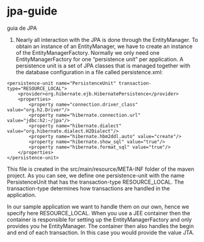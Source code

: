 # jpa-guide
guia de JPA 


1)  Nearly all interaction with the JPA is done through the EntityManager. To obtain an instance of an EntityManager, we have to create an instance of the EntityManagerFactory. Normally we only need one EntityManagerFactory for one “persistence unit” per application. A persistence unit is a set of JPA classes that is managed together with the database configuration in a file called persistence.xml:

<?xml version="1.0" encoding="UTF-8" ?>
<persistence xmlns="http://java.sun.com/xml/ns/persistence"
             xmlns:xsi="http://www.w3.org/2001/XMLSchema-instance"
             xsi:schemaLocation="http://java.sun.com/xml/ns/persistence
 http://java.sun.com/xml/ns/persistence/persistence_1_0.xsd" version="1.0">

    <persistence-unit name="PersistenceUnit" transaction-type="RESOURCE_LOCAL">
        <provider>org.hibernate.ejb.HibernatePersistence</provider>
        <properties>
            <property name="connection.driver_class" value="org.h2.Driver"/>
            <property name="hibernate.connection.url" value="jdbc:h2:~/jpa"/>
            <property name="hibernate.dialect" value="org.hibernate.dialect.H2Dialect"/>
            <property name="hibernate.hbm2ddl.auto" value="create"/>
            <property name="hibernate.show_sql" value="true"/>
			<property name="hibernate.format_sql" value="true"/>
        </properties>
    </persistence-unit>
</persistence>


This file is created in the src/main/resource/META-INF folder of the maven project. As you can see, we define one persistence-unit with the name PersistenceUnit that has the transaction-type RESOURCE_LOCAL. The transaction-type determines how transactions are handled in the application.

In our sample application we want to handle them on our own, hence we specify here RESOURCE_LOCAL. When you use a JEE container then the container is responsible for setting up the EntityManagerFactory and only provides you he EntityManager. The container then also handles the begin and end of each transaction. In this case you would provide the value JTA.